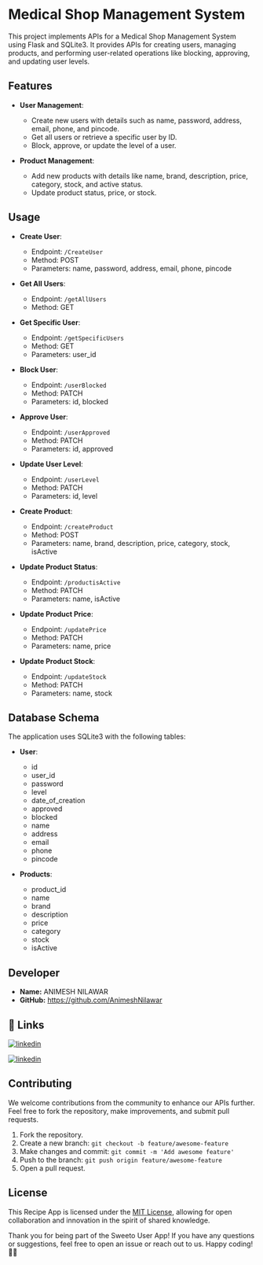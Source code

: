 # Medical Shop Management System

This project implements APIs for a Medical Shop Management System using Flask and SQLite3. It provides APIs for creating users, managing products, and performing user-related operations like blocking, approving, and updating user levels.

## Features

- **User Management**:
  - Create new users with details such as name, password, address, email, phone, and pincode.
  - Get all users or retrieve a specific user by ID.
  - Block, approve, or update the level of a user.

- **Product Management**:
  - Add new products with details like name, brand, description, price, category, stock, and active status.
  - Update product status, price, or stock.

## Usage

- **Create User**:
  - Endpoint: `/CreateUser`
  - Method: POST
  - Parameters: name, password, address, email, phone, pincode

- **Get All Users**:
  - Endpoint: `/getAllUsers`
  - Method: GET

- **Get Specific User**:
  - Endpoint: `/getSpecificUsers`
  - Method: GET
  - Parameters: user_id

- **Block User**:
  - Endpoint: `/userBlocked`
  - Method: PATCH
  - Parameters: id, blocked

- **Approve User**:
  - Endpoint: `/userApproved`
  - Method: PATCH
  - Parameters: id, approved

- **Update User Level**:
  - Endpoint: `/userLevel`
  - Method: PATCH
  - Parameters: id, level

- **Create Product**:
  - Endpoint: `/createProduct`
  - Method: POST
  - Parameters: name, brand, description, price, category, stock, isActive

- **Update Product Status**:
  - Endpoint: `/productisActive`
  - Method: PATCH
  - Parameters: name, isActive

- **Update Product Price**:
  - Endpoint: `/updatePrice`
  - Method: PATCH
  - Parameters: name, price

- **Update Product Stock**:
  - Endpoint: `/updateStock`
  - Method: PATCH
  - Parameters: name, stock

## Database Schema

The application uses SQLite3 with the following tables:

- **User**:
  - id
  - user_id
  - password
  - level
  - date_of_creation
  - approved
  - blocked
  - name
  - address
  - email
  - phone
  - pincode

- **Products**:
  - product_id
  - name
  - brand
  - description
  - price
  - category
  - stock
  - isActive

## Developer

- **Name:** ANIMESH NILAWAR
- **GitHub:** https://github.com/AnimeshNilawar


## 🔗 Links

[![linkedin](https://img.shields.io/badge/linkedin-0A66C2?style=for-the-badge&logo=linkedin&logoColor=white)](https://www.linkedin.com/in/animesh-nilawar/)

[![linkedin](https://img.shields.io/badge/instagram-bc2a8d?style=for-the-badge&logo=instagram&logoColor=white)](https://www.instagram.com/aniiimesh1/)

## Contributing

We welcome contributions from the community to enhance our APIs further. Feel free to fork the repository, make improvements, and submit pull requests.

1. Fork the repository.
2. Create a new branch: `git checkout -b feature/awesome-feature`
3. Make changes and commit: `git commit -m 'Add awesome feature'`
4. Push to the branch: `git push origin feature/awesome-feature`
5. Open a pull request.



## License

This Recipe App is licensed under the [MIT License](https://choosealicense.com/licenses/mit/), allowing for open collaboration and innovation in the spirit of shared knowledge.

Thank you for being part of the Sweeto User App! If you have any questions or suggestions, feel free to open an issue or reach out to us. Happy coding! 🚀📞
